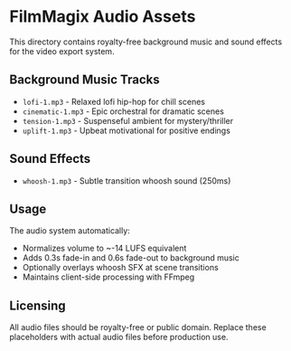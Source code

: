# FilmMagix Audio Assets

This directory contains royalty-free background music and sound effects for the video export system.

## Background Music Tracks

- `lofi-1.mp3` - Relaxed lofi hip-hop for chill scenes
- `cinematic-1.mp3` - Epic orchestral for dramatic scenes  
- `tension-1.mp3` - Suspenseful ambient for mystery/thriller
- `uplift-1.mp3` - Upbeat motivational for positive endings

## Sound Effects

- `whoosh-1.mp3` - Subtle transition whoosh sound (250ms)

## Usage

The audio system automatically:
- Normalizes volume to ~-14 LUFS equivalent
- Adds 0.3s fade-in and 0.6s fade-out to background music
- Optionally overlays whoosh SFX at scene transitions
- Maintains client-side processing with FFmpeg

## Licensing

All audio files should be royalty-free or public domain.
Replace these placeholders with actual audio files before production use.